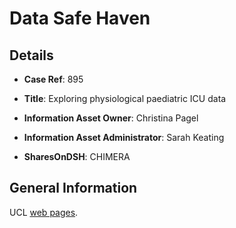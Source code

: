 # Data Safe Haven

## Details

- **Case Ref**: 895

- **Title**: Exploring physiological paediatric ICU data

- **Information Asset Owner**: Christina Pagel

- **Information Asset Administrator**: Sarah Keating

- **SharesOnDSH**: CHIMERA


## General Information

UCL [web pages](https://www.ucl.ac.uk/isd/services/file-storage-sharing/data-safe-haven-dsh).